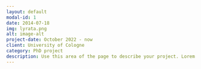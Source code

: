 ```yaml
---
layout: default
modal-id: 1
date: 2014-07-18
img: lyrata.png
alt: image-alt
project-date: October 2022 - now
client: University of Cologne
category: PhD project
description: Use this area of the page to describe your project. Lorem ipsum dolor sit amet, consectetur adipisicing elit. Mollitia neque assumenda ipsam nihil, molestias magnam, recusandae quos quis inventore quisquam velit asperiores, vitae? Reprehenderit soluta, eos quod consequuntur itaque. Nam.
---
```


